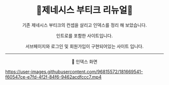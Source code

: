 <h1 align = 'center'> 🚗제네시스 부티크 리뉴얼🚗 </h1>

<p align = 'center'> 기존 제네시스 부티크의 컨셉을 살리고 인덱스를 정리 해 보았습니다.  </p>

<p align = 'center'> 인트로를 포함한 사이트입니다. </p>

<p align = 'center'> 서브페이지와 로그인 및 회원가입이 구현되어있는 사이트 입니다. </p>

---

<p align = 'center'> 📌 인덱스 화면 </p>

https://user-images.githubusercontent.com/96815572/181669541-f60547ce-e7fd-4f2f-84f6-9462acdfccc7.mp4


